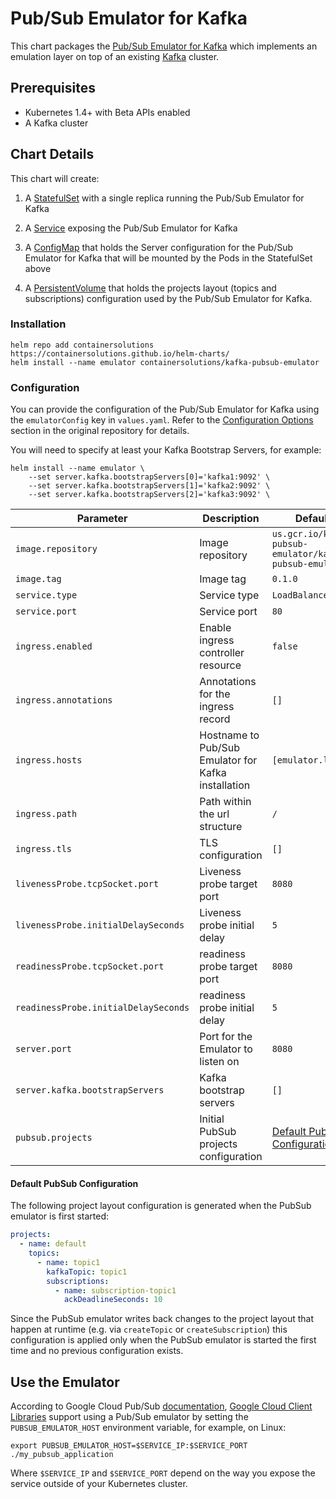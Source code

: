 # Pub/Sub Emulator for Kafka

This chart packages the [Pub/Sub Emulator for Kafka](https://github.com/GoogleCloudPlatform/kafka-pubsub-emulator) which implements an emulation layer on top of an existing [Kafka](https://kafka.apache.org/) cluster.

## Prerequisites

* Kubernetes 1.4+ with Beta APIs enabled
* A Kafka cluster

## Chart Details

This chart will create:

1. A [StatefulSet](https://kubernetes.io/docs/concepts/workloads/controllers/statefulset/) with a single replica running the Pub/Sub Emulator for Kafka

2. A [Service](https://kubernetes.io/docs/concepts/services-networking/service/) exposing the Pub/Sub Emulator for Kafka

3. A [ConfigMap](https://kubernetes.io/docs/tutorials/configuration/) that holds the Server configuration for the Pub/Sub Emulator for Kafka that will be mounted by the Pods in the StatefulSet above

4. A [PersistentVolume](https://kubernetes.io/docs/concepts/storage/persistent-volumes/) that holds the projects layout (topics and subscriptions) configuration used by the Pub/Sub Emulator for Kafka. 

### Installation

```shell
helm repo add containersolutions https://containersolutions.github.io/helm-charts/
helm install --name emulator containersolutions/kafka-pubsub-emulator
```

### Configuration

You can provide the configuration of the Pub/Sub Emulator for Kafka using the `emulatorConfig` key in `values.yaml`. Refer to the [Configuration Options](https://github.com/GoogleCloudPlatform/kafka-pubsub-emulator#configuration-options) section in the original repository for details.

You will need to specify at least your Kafka Bootstrap Servers, for example:

```shell
helm install --name emulator \
    --set server.kafka.bootstrapServers[0]='kafka1:9092' \
    --set server.kafka.bootstrapServers[1]='kafka2:9092' \
    --set server.kafka.bootstrapServers[2]='kafka3:9092' \
```

|Parameter|Description|Default|
| - | - | - |
| `image.repository` | Image repository | `us.gcr.io/kafka-pubsub-emulator/kafka-pubsub-emulator`
| `image.tag` | Image tag | `0.1.0`
| `service.type` | Service type | `LoadBalancer`
| `service.port` | Service port | `80`
| `ingress.enabled` | Enable ingress controller resource | `false`
| `ingress.annotations` | Annotations for the ingress record | `[]`
| `ingress.hosts` | Hostname to Pub/Sub Emulator for Kafka installation | `[emulator.local]`
| `ingress.path` | Path within the url structure | `/`
| `ingress.tls ` | TLS configuration | `[]`
| `livenessProbe.tcpSocket.port`| Liveness probe target port | `8080`
| `livenessProbe.initialDelaySeconds`| Liveness probe initial delay | `5`
| `readinessProbe.tcpSocket.port`| readiness probe target port | `8080`
| `readinessProbe.initialDelaySeconds`| readiness probe initial delay | `5`
| `server.port` | Port for the Emulator to listen on | `8080`
| `server.kafka.bootstrapServers` | Kafka bootstrap servers | `[]`
| `pubsub.projects` | Initial PubSub projects configuration | [Default PubSub Configuration](#markdown-header-default-pubsub-configuration)

#### Default PubSub Configuration
The following project layout configuration is generated when the PubSub emulator is first started:

```yaml
projects:
  - name: default
    topics:
      - name: topic1
        kafkaTopic: topic1
        subscriptions:
          - name: subscription-topic1
            ackDeadlineSeconds: 10
```

Since the PubSub emulator writes back changes to the project layout that happen at runtime (e.g. via `createTopic` or `createSubscription`) this configuration is applied only when the PubSub emulator is started the first time and no previous configuration exists.

## Use the Emulator

According to Google Cloud Pub/Sub
[documentation](https://cloud.google.com/pubsub/docs/emulator), [Google Cloud Client Libraries](https://cloud.google.com/pubsub/docs/reference/libraries#gcloud-libraries) support using a Pub/Sub emulator by setting the `PUBSUB_EMULATOR_HOST` environment variable, for example, on Linux:

```shell
export PUBSUB_EMULATOR_HOST=$SERVICE_IP:$SERVICE_PORT
./my_pubsub_application
```

Where `$SERVICE_IP` and `$SERVICE_PORT` depend on the way you expose the
service outside of your Kubernetes cluster.
